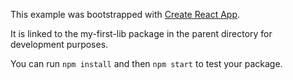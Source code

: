 This example was bootstrapped with [Create React App](https://github.com/facebook/create-react-app).

It is linked to the my-first-lib package in the parent directory for development purposes.

You can run `npm install` and then `npm start` to test your package.
